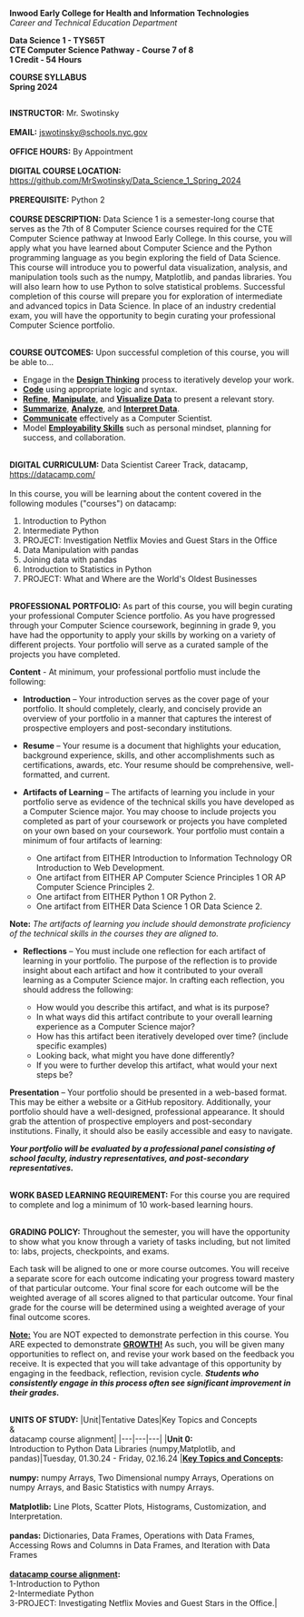 **Inwood Early College for Health and Information Technologies**<br>
*Career and Technical Education Department*<br>

**Data Science 1 - TYS65T**<br>
**CTE Computer Science Pathway - Course 7 of 8**<br>
**1 Credit - 54 Hours**<br>

**COURSE SYLLABUS**<br>
**Spring 2024**

##
**INSTRUCTOR:** Mr. Swotinsky<br><br>
**EMAIL:** jswotinsky@schools.nyc.gov<br><br>
**OFFICE HOURS:** By Appointment<br><br>
**DIGITAL COURSE LOCATION:** https://github.com/MrSwotinsky/Data_Science_1_Spring_2024<br><br>
**PREREQUISITE:** Python 2<br><br>
**COURSE DESCRIPTION:** Data Science 1 is a semester-long course that serves as the 7th of 8 Computer Science courses required for the CTE Computer Science pathway at Inwood Early College.  In this course, you will apply what you have learned about Computer Science and the Python programming language as you begin exploring the field of Data Science.  This course will introduce you to powerful data visualization, analysis, and manipulation tools such as the numpy, Matplotlib, and pandas libraries.  You will also learn how to use Python to solve statistical problems.  Successful completion of this course will prepare you for exploration of intermediate and advanced topics in Data Science.  In place of an industry credential exam, you will have the opportunity to begin curating your professional Computer Science portfolio.<br><br>

**COURSE OUTCOMES:** Upon successful completion of this course, you will be able to...
* Engage in the **<ins>Design Thinking</ins>** process to iteratively develop your work.
* **<ins>Code</ins>** using appropriate logic and syntax.
* **<ins>Refine</ins>**, **<ins>Manipulate</ins>**, and **<ins>Visualize Data</ins>** to present a relevant story.
*	**<ins>Summarize</ins>**, **<ins>Analyze</ins>**, and **<ins>Interpret Data</ins>**.
*	**<ins>Communicate</ins>** effectively as a Computer Scientist.
*	Model **<ins>Employability Skills</ins>** such as personal mindset, planning for success, and collaboration.<br><br>

**DIGITAL CURRICULUM:** Data Scientist Career Track, datacamp, https://datacamp.com/<br><br>
In this course, you will be learning about the content covered in the following modules ("courses") on datacamp:
1. Introduction to Python
2. Intermediate Python
3. PROJECT: Investigation Netflix Movies and Guest Stars in the Office
4. Data Manipulation with pandas
5. Joining data with pandas
6. Introduction to Statistics in Python
7. PROJECT: What and Where are the World's Oldest Businesses

<br>**PROFESSIONAL PORTFOLIO:** As part of this course, you will begin curating your professional Computer Science portfolio.  As you have progressed through your Computer Science coursework, beginning in grade 9, you have had the opportunity to apply your skills by working on a variety of different projects. Your portfolio will serve as a curated sample of the projects you have completed.<br>

**Content** - At minimum, your professional portfolio must include the following:

* **Introduction** – Your introduction serves as the cover page of your portfolio. It should completely, clearly, and concisely provide an overview of your portfolio in a manner that captures the interest of prospective employers and post-secondary institutions. 

* **Resume** – Your resume is a document that highlights your education, background experience, skills, and other accomplishments such as certifications, awards, etc. Your resume should be comprehensive, well-formatted, and current. 

* **Artifacts of Learning** – The artifacts of learning you include in your portfolio serve as evidence of the technical skills you have developed as a Computer Science major. You may choose to include projects you completed as part of your coursework or projects you have completed on your own based on your coursework. Your portfolio must contain a minimum of four artifacts of learning: 

	* One artifact from EITHER Introduction to Information Technology OR Introduction to Web Development.  
	* One artifact from EITHER AP Computer Science Principles 1 OR AP Computer Science Principles 2. 
	* One artifact from EITHER Python 1 OR Python 2. 
	* One artifact from EITHER Data Science 1 OR Data Science 2.

**Note:** *The artifacts of learning you include should demonstrate proficiency of the technical skills in the courses they are aligned to.*
 
* **Reflections** – You must include one reflection for each artifact of learning in your portfolio. The purpose of the reflection is to provide insight about each artifact and how it contributed to your overall learning as a Computer Science major. In crafting each reflection, you should address the following: 

	* How would you describe this artifact, and what is its purpose? 
	* In what ways did this artifact contribute to your overall learning experience as a Computer Science major? 
	* How has this artifact been iteratively developed over time? (include specific examples) 
	* Looking back, what might you have done differently? 
	* If you were to further develop this artifact, what would your next steps be?

**Presentation** – Your portfolio should be presented in a web-based format. This may be either a website or a GitHub repository. Additionally, your portfolio should have a well-designed, professional appearance. It should grab the attention of prospective employers and post-secondary institutions. Finally, it should also be easily accessible and easy to navigate. 

***Your portfolio will be evaluated by a professional panel consisting of school faculty, industry representatives, and post-secondary representatives.***  

<br>**WORK BASED LEARNING REQUIREMENT:** For this course you are required to complete and log a minimum of 10 work-based learning hours.

<br>**GRADING POLICY:** Throughout the semester, you will have the opportunity to show what you know through a variety of tasks including, but not limited to: labs, projects, checkpoints, and exams.

Each task will be aligned to one or more course outcomes. You will receive a separate score for each outcome indicating your progress toward mastery of that particular outcome.  Your final score for each outcome will be the weighted average of all scores aligned to that particular outcome.  Your final grade for the course will be determined using a weighted average of your final outcome scores.

**<ins>Note:</ins>** You are NOT expected to demonstrate perfection in this course.  You ARE expected to demonstrate **<ins>GROWTH!</ins>**  As such, you will be given many opportunities to reflect on, and revise your work based on the feedback you receive. It is expected that you will take advantage of this opportunity by engaging in the feedback, reflection, revision cycle.  ***Students who consistently engage in this process often see significant improvement in their grades.***<br><br>

**UNITS OF STUDY:**
|Unit|Tentative Dates|Key Topics and Concepts<br>&<br>datacamp course alignment|
|---|---|---|
|**Unit 0:**<br>Introduction to Python Data Libraries (numpy,Matplotlib, and pandas)|Tuesday, 01.30.24 - Friday, 02.16.24 |**<ins>Key Topics and Concepts</ins>:**<br><br>**numpy:** numpy Arrays, Two Dimensional numpy Arrays, Operations on numpy Arrays, and Basic Statistics with numpy Arrays.<br><br>**Matplotlib:** Line Plots, Scatter Plots, Histograms, Customization, and Interpretation.<br><br>**pandas:** Dictionaries, Data Frames, Operations with Data Frames, Accessing Rows and Columns in Data Frames, and Iteration with Data Frames<br><br> **<ins>datacamp course alignment</ins>:** <br> 1-Introduction to Python<br> 2-Intermediate Python<br> 3-PROJECT: Investigating Netflix Movies and Guest Stars in the Office.|
 

